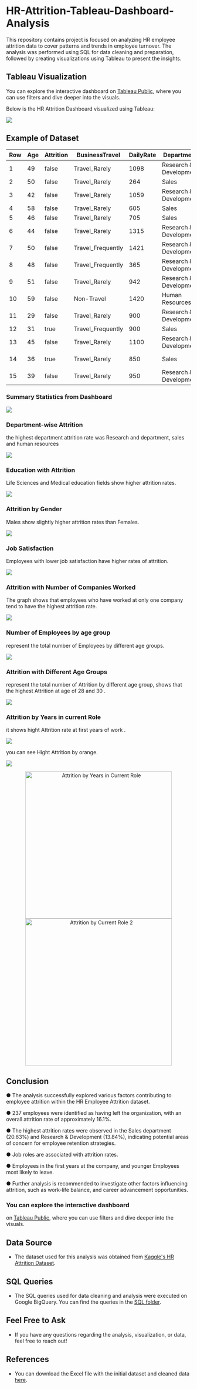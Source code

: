 # HR-Attrition-Tableau-Dashboard-Analysis
This repository contains project is focused on analyzing HR employee attrition data to cover patterns and trends in employee turnover. The analysis was performed using SQL for data cleaning and preparation, followed by creating visualizations using Tableau to present the insights.

## Tableau Visualization
You can explore the interactive dashboard on [Tableau Public](https://public.tableau.com/app/profile/israa.idris/viz/HRAnalyticsDashboard_17285054545820/Dashboard2), where you can use filters and dive deeper into the visuals.

Below is the HR Attrition Dashboard visualized using Tableau:

![](Hr_Analytics_Dashboard.png) 


## Example of Dataset

| Row | Age | Attrition | BusinessTravel   | DailyRate | Department           | DistanceFromHome | Education | EducationField   | Gender | JobRole | MaritalStatus | MonthlyIncome | OverTime | PerformanceRating | TotalWorkingYears | YearsAtCompany |
|-----|-----|-----------|------------------|-----------|----------------------|------------------|-----------|------------------|--------|---------|---------------|---------------|----------|-------------------|-------------------|----------------|
| 1   | 49  | false     | Travel_Rarely    | 1098      | Research & Development | 4                | 2         | Medical          | Male   | Manager | Married       | 18711         | false    | 3                 | 23                | 4              |
| 2   | 50  | false     | Travel_Rarely    | 264       | Sales                 | 9                | 3         | Marketing        | Male   | Manager | Married       | 19331         | true     | 3                 | 27                | 3              |
| 3   | 42  | false     | Travel_Rarely    | 1059      | Research & Development | 9                | 2         | Other            | Male   | Manager | Single        | 19613         | false    | 4                 | 24                | 3              |
| 4   | 58  | false     | Travel_Rarely    | 605       | Sales                 | 21               | 3         | Life Sciences    | Female | Manager | Married       | 17875         | true     | 3                 | 29                | 2              |
| 5   | 46  | false     | Travel_Rarely    | 705       | Sales                 | 2                | 4         | Marketing        | Female | Manager | Single        | 18947         | false    | 3                 | 22                | 2              |
| 6   | 44  | false     | Travel_Rarely    | 1315      | Research & Development | 3                | 4         | Other            | Male   | Manager | Married       | 19513         | true     | 3                 | 26                | 4              |
| 7   | 50  | false     | Travel_Frequently| 1421      | Research & Development | 2                | 3         | Medical          | Female | Manager | Married       | 17856         | false    | 4                 | 32                | 3              |
| 8   | 48  | false     | Travel_Frequently| 365       | Research & Development | 4                | 5         | Medical          | Male   | Manager | Married       | 15202         | false    | 4                 | 23                | 3              |
| 9   | 51  | false     | Travel_Rarely    | 942       | Research & Development | 3                | 3         | Technical Degree | Female | Manager | Married       | 13116         | false    | 3                 | 15                | 3              |
| 10  | 59  | false     | Non-Travel       | 1420      | Human Resources       | 2                | 4         | Human Resources  | Female | Manager | Married       | 18844         | false    | 4                 | 30                | 3              |
| 11  | 29  | false     | Travel_Rarely    | 900       | Research & Development | 10               | 3         | Life Sciences    | Male   | Sales   | Married       | 5000          | false    | 3                 | 10                | 7              |
| 12  | 31  | true      | Travel_Frequently| 900       | Sales                 | 20               | 2         | Marketing        | Female | Manager | Single        | 4500          | true     | 4                 | 8                 | 5              |
| 13  | 45  | false     | Travel_Rarely    | 1100      | Research & Development | 12               | 4         | Technical Degree | Female | Research Scientist | Divorced   | 12000         | false    | 3                 | 15                | 9              |
| 14  | 36  | true      | Travel_Rarely    | 850       | Sales                 | 15               | 3         | Marketing        | Male   | Sales Executive | Married   | 9000          | true     | 3                 | 7                 | 5              |
| 15  | 39  | false     | Travel_Rarely    | 950       | Research & Development | 8                | 2         | Life Sciences    | Female | Manager | Married       | 11000         | false    | 3                 | 12                | 6              |





### Summary Statistics from Dashboard 

![](KPI.png) 


### Department-wise Attrition 
the highest department attrition rate was Research and department, sales and human resources 

![](Department_wise_attrition.png) 


### Education with Attrition
Life Sciences and Medical education fields show higher attrition rates.

![](Education_with_attrition.png) 


### Attrition by Gender
 Males show slightly higher attrition rates than Females.

![](Attrition_by_Gender.png) 


### Job Satisfaction
Employees with lower job satisfaction have higher rates of attrition.

![](Job_Satisfaction_Rating.png) 


### Attrition with Number of Companies Worked
The graph shows that employees who have worked at only one company tend to have the highest attrition rate.

![](Attrition_with_number_of_companies.png) 


### Number of Employees by age group
represent the total number of Employees by different age groups.

![](Number_of_Employees_by_Age_Group.png) 


### Attrition with Different Age Groups 
represent the total number of Attrition by different age group, shows that the highest Attrition at age of 28 and 30 .

![](Attrition_for_Employees_Number_by_Age_Group.png) 


### Attrition by Years in current Role
it shows hight Attrition rate at first years of work .

![](Attrition_by_Years_in_current_Role.png) 

you can see Hight Attrition by orange.

![](Attrition_by_current_Role_2.png) 

<p align="center">
  <img src="Attrition_by_Years_in_current_Role.png" alt="Attrition by Years in Current Role" width="400"/>
  <img src="Attrition_by_current_Role_2.png" alt="Attrition by Current Role 2" width="400"/>
</p>


## Conclusion

**●**  The analysis successfully explored various factors contributing to employee attrition within the HR Employee Attrition dataset.

**●** 237 employees were identified as having left the organization, with an overall attrition rate of approximately 16.1%.

**●**  The highest attrition rates were observed in the Sales department (20.63%) and Research & Development (13.84%), indicating potential areas of concern for employee retention strategies.

**●**  Job roles are associated with attrition rates.

**●** Employees in the first years at the company, and younger Employees most likely to leave. 

**●** Further analysis is recommended to investigate other factors influencing attrition, such as work-life balance, and career advancement opportunities.


### You can explore the interactive dashboard 
on [Tableau Public](https://public.tableau.com/app/profile/israa.idris/viz/HRAnalyticsDashboard_17285054545820/Dashboard2), where you can use filters and dive deeper into the visuals.

## Data Source
- The dataset used for this analysis was obtained from [Kaggle's HR Attrition Dataset](https://www.kaggle.com/datasets).
  
## SQL Queries
- The SQL queries used for data cleaning and analysis were executed on Google BigQuery. You can find the queries in the [SQL folder](https://github.com/Israa-Idris/HR-Attrition-SQL-Analysis/tree/main).

## Feel Free to Ask
- If you have any questions regarding the analysis, visualization, or data, feel free to reach out!

## References
- You can download the Excel file with the initial dataset and cleaned data [here](HR-Employee-Attrition.csv).
